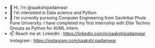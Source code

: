 - 👋 Hi, I’m @saakshipadamwar
- 👀 I’m interested in Data science and Python 
- 🌱 I’m currently pursuing Computer Engineering from Savitribai Phule Pune University. I have completed my first internship with Elite Techno Groups as Python for AI/ML intern.
- 📫 Reach me at: LinkedIn : https://linkedin.com/in/saakshipadamwar
                   Instagram : https://instagram.com/saakshi.padamwar

<!---
saakshipadamwar/saakshipadamwar is a ✨ special ✨ repository because its `README.md` (this file) appears on your GitHub profile.
You can click the Preview link to take a look at your changes.
--->
